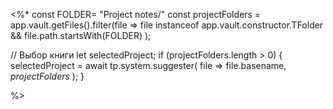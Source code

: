 <%*
const FOLDER= "Project notes/"
const projectFolders = app.vault.getFiles().filter(file => 
	file instanceof app.vault.constructor.TFolder &&
    file.path.startsWith(FOLDER)
);

// Выбор книги
let selectedProject;
if (projectFolders.length > 0) {
    selectedProject = await tp.system.suggester(
        file => file.basename,
        *projectFolders*
    );
}

%>